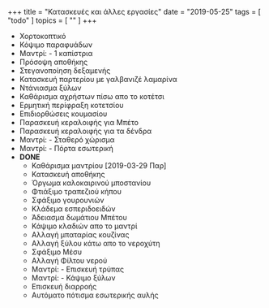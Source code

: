 +++
title = "Κατασκευές και άλλες εργασίες"
date = "2019-05-25"
tags = [ "todo" ]
topics = [ "" ]
+++

-   Χορτοκοπτικό
-   Κόψιμο παραφυάδων
-   Μαντρί: - 1 καπίστρια
-   Πρόσοψη αποθήκης
-   Στεγανοποίηση δεξαμενής
-   Κατασκευή παρτερίου με γαλβανιζέ λαμαρίνα
-   Ντάνιασμα ξύλων
-   Καθάρισμα αχρήστων πίσω απο το κοτέτσι
-   Ερμητική περίφραξη κοτετσίου
-   Επιδιορθώσεις κουμασίου
-   Παρασκευή κεραλοιφής για Μπέτο
-   Παρασκευή κεραλοιφής για τα δένδρα
-   Μαντρί: - Σταθερό χώρισμα
-   Μαντρί: - Πόρτα εσωτερική
-   **DONE**
    -   Καθάρισμα μαντρίου <span class="timestamp-wrapper"><span class="timestamp">[2019-03-29 Παρ]</span></span>
    -   Κατασκευή αποθήκης
    -   Όργωμα καλοκαιρινού μποστανίου
    -   Φτιάξιμο τραπεζιού κήπου
    -   Σφάξιμο γουρουνιών
    -   Κλάδεμα εσπεριδοειδών
    -   Άδειασμα δωμάτιου Μπέτου
    -   Κάψιμο κλαδιών απο το μαντρί
    -   Αλλαγή μπαταρίας κουζίνας
    -   Αλλαγή ξύλου κάτω απο το νεροχύτη
    -   Σφάξιμο Μέσυ
    -   Αλλαγή Φίλτου νερού
    -   Μαντρί: - Επισκευή τρύπας
    -   Μαντρί: - Κάψιμο ξύλων
    -   Επισκευή διαρροής
    -   Αυτόματο πότισμα εσωτερικής αυλής
